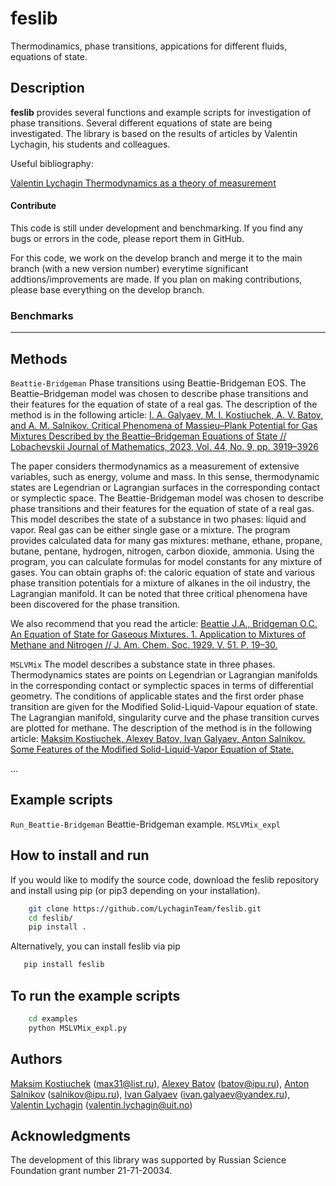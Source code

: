 # feslib
Thermodinamics, phase transitions, appications for different fluids, equations of state.

## Description

**feslib** provides several functions and example scripts for investigation of phase transitions.
Several different equations of state are being investigated.
The library is based on the results of articles by Valentin Lychagin, his students and colleagues.

Useful bibliography:

 [Valentin Lychagin Thermodynamics as a theory of measurement](https://doi.org/10.1016/j.geomphys.2021.104430)



#### Contribute
This code is still under development and benchmarking. If you find any bugs or errors in the code, please report them in GitHub.

For this code, we work on the develop branch and merge it to the main branch (with a new version number) everytime significant addtions/improvements are made. If you plan on making contributions, please base everything on the develop branch.

### Benchmarks
---

## Methods
`Beattie-Bridgeman` Phase transitions using Beattie-Bridgeman EOS. The Beattie–Bridgeman model was chosen to describe phase transitions and their features for the equation of state of a real gas. The description of the method is in the following article: 
[I. A. Galyaev, M. I. Kostiuchek, A. V. Batov, and A. M. Salnikov. Critical Phenomena of Massieu–Plank Potential for Gas Mixtures Described by the Beattie–Bridgeman Equations of State // Lobachevskii Journal of Mathematics, 2023, Vol. 44, No. 9, pp. 3919–3926](https://doi.org/10.1134/S1995080223090093)

The paper considers thermodynamics as a measurement of extensive variables, such as energy, volume and mass. In this sense, thermodynamic states are Legendrian or Lagrangian surfaces in the corresponding contact or symplectic space. The Beattie-Bridgeman model was chosen to describe phase transitions and their features for the equation of state of a real gas. This model describes the state of a substance in two phases: liquid and vapor. Real gas can be either single gase or a mixture. The program provides calculated data for many gas mixtures: methane, ethane, propane, butane, pentane, hydrogen, nitrogen, carbon dioxide, ammonia. Using the program, you can calculate formulas for model constants for any mixture of gases. You can obtain graphs of: the caloric equation of state and various phase transition potentials for a mixture of alkanes in the oil industry, the Lagrangian manifold. It can be noted that three critical phenomena have been discovered for the phase transition.

We also recommend that you read the article:
[Beattie J.A., Bridgeman O.C. An Equation of State for Gaseous Mixtures. 1. Application to Mixtures of Methane and Nitrogen // J. Am. Chem. Soc. 1929. V. 51. P. 19–30.](https://doi.org/10.1021/ja01376a003)

`MSLVMix` The model describes a substance state in three phases. Thermodynamics states are points on Legendrian or Lagrangian manifolds in the corresponding contact or symplectic spaces in terms of differential geometry. The conditions of applicable states and the first order phase transition are given for the Modified Solid-Liquid-Vapour equation of state. The Lagrangian manifold, singularity curve and the phase transition curves are plotted for methane. The description of the method is in the following article: 
[Maksim Kostiuchek, Alexey Batov, Ivan Galyaev, Anton Salnikov. Some Features of the Modified Solid-Liquid-Vapor Equation of State.](http://dx.doi.org/10.2139/ssrn.4613860)


...

## Example scripts
`Run_Beattie-Bridgeman` Beattie-Bridgeman example.
`MSLVMix_expl` 

## How to install and run
If you would like to modify the source code, download the feslib repository and install using pip (or pip3 depending on your installation).
```bash
    git clone https://github.com/LychaginTeam/feslib.git
    cd feslib/
    pip install .
```
Alternatively, you can install feslib via pip
```bash
   pip install feslib
```

## To run the example scripts
```bash
    cd examples
    python MSLVMix_expl.py
```

## Authors
[Maksim Kostiuchek](https://www.ipu.ru/node/47150) (max31@list.ru),
[Alexey Batov](https://www.ipu.ru/node/82) (batov@ipu.ru),
[Anton Salnikov](https://www.ipu.ru/staff/salnikov) (salnikov@ipu.ru),
[Ivan Galyaev](https://www.ipu.ru/node/49970) (ivan.galyaev@yandex.ru),
[Valentin Lychagin](https://www.ipu.ru/node/457) (valentin.lychagin@uit.no)

## Acknowledgments
The development of this library was supported by Russian Science Foundation grant number 21-71-20034.
